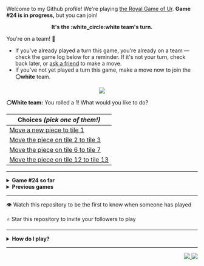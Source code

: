 Welcome to my Github profile!
We're playing
[the Royal Game of Ur](https://en.wikipedia.org/wiki/Royal_Game_of_Ur).
**Game #24 is in progress,** but you can join!

<p align="center">
  <b>It's the
  :white_circle:white
  team's turn.</b>
</p>

You're on a team! :wave:

* If you've already played a turn this game, you're already on a team
  &mdash; check the game log below for a reminder. If it's not your turn,
  check back later, or [ask a
  friend](https://twitter.com/share?text=I'm+playing+The+Royal+Game+of+Ur+on+a+GitHub+profile.+Take+your+turn+at+https://github.com/rossjrw/rossjrw+%23RoyalGameOfUr+%23github) to make a move.
* If you've not yet played a turn this game, make a move now to join the
  **:white_circle:white** team.

<p align="center"><img src="https://raw.githubusercontent.com/rossjrw/rossjrw/play/games/current/board.3691.svg"></p>

  **:white_circle:White team:**
  You rolled a 1!
What would you like to do?

| Choices *(pick one of them!)* |
| --- |
  | [    Move a new piece to tile 1](https://github.com/rossjrw/rossjrw/issues/new?title=ur-move-1%400-0&amp;body=Press+Submit%21+You+don%27t+need+to+edit+this+text+or+do+anything+else.%0D%0A%0D%0ABe+aware+that+your+move+can+take+a+minute+or+two+to+process.) |
  | [    Move the piece on tile 2 to tile 3](https://github.com/rossjrw/rossjrw/issues/new?title=ur-move-1%402-0&amp;body=Press+Submit%21+You+don%27t+need+to+edit+this+text+or+do+anything+else.%0D%0A%0D%0ABe+aware+that+your+move+can+take+a+minute+or+two+to+process.) |
  | [    Move the piece on tile 6 to tile 7](https://github.com/rossjrw/rossjrw/issues/new?title=ur-move-1%406-0&amp;body=Press+Submit%21+You+don%27t+need+to+edit+this+text+or+do+anything+else.%0D%0A%0D%0ABe+aware+that+your+move+can+take+a+minute+or+two+to+process.) |
  | [    Move the piece on tile 12 to tile 13](https://github.com/rossjrw/rossjrw/issues/new?title=ur-move-1%4012-0&amp;body=Press+Submit%21+You+don%27t+need+to+edit+this+text+or+do+anything+else.%0D%0A%0D%0ABe+aware+that+your+move+can+take+a+minute+or+two+to+process.) |

-----

<details>
<summary><b>Game #24 so far</b></summary>

## Who's on each team?

<table>
    <thead>
      <tr><th colspan=2>Players in this game</th></tr>
    </thead>
    <tbody>
      <tr>
        <td align="right"><b>Black team</b> :black_circle:</td>
        <td>:white_circle: <b> White team</b></td>
      </tr>
      <tr align="center">
        <td><b><a href="https://github.com/LucasFASouza">@LucasFASouza</a></b> (25)<br><b><a href="https://github.com/RichardBotic">@RichardBotic</a></b> (3)<br><b><a href="https://github.com/nxdun">@nxdun</a></b> (1)<br><b><a href="https://github.com/figuran04">@figuran04</a></b> (1)</td>
        <td><b><a href="https://github.com/Casper-Guo">@Casper-Guo</a></b> (14)<br><b><a href="https://github.com/MatissesProjects">@MatissesProjects</a></b> (13)<br><b><a href="https://github.com/huuquyet">@huuquyet</a></b> (4)</td>
      </tr>
    </tbody>
  </table>

## What's happened so far?

| Time | Turn | Event | Issue | Board |
| :---: | :---: | :--- | :---: | :---: |
  | 17th Oct 2024 20:52 | **0** | :white_circle: **[@Casper-Guo](https://github.com/Casper-Guo)** started a new game | [#3631](https://github.com/rossjrw/rossjrw/issues/3631) | [link](https://raw.githubusercontent.com/rossjrw/rossjrw/10679a0273203794f14eb1b34132392a3afa0e0c/games/current/board.3631.svg) |
  | 17th Oct 2024 20:52 | **1** | :white_circle: **[@Casper-Guo](https://github.com/Casper-Guo)** moved a white piece onto the board to position 1    | [#3632](https://github.com/rossjrw/rossjrw/issues/3632) | [link](https://raw.githubusercontent.com/rossjrw/rossjrw/3a024a35f00f85c7425032850fca620ff5e682f2/games/current/board.3632.svg) |
  | 18th Oct 2024 01:29 | **2** | :black_circle: **[@nxdun](https://github.com/nxdun)** moved a black piece onto the board to position 3    | [#3633](https://github.com/rossjrw/rossjrw/issues/3633) | [link](https://raw.githubusercontent.com/rossjrw/rossjrw/8c39e7d35df4b5a0a07e39512853b46b02e44507/games/current/board.3633.svg) |
  | 19th Oct 2024 03:13 | **3** | :white_circle: **[@MatissesProjects](https://github.com/MatissesProjects)** moved a white piece onto the board to position 2    | [#3634](https://github.com/rossjrw/rossjrw/issues/3634) | [link](https://raw.githubusercontent.com/rossjrw/rossjrw/b28e6c05eae5f57dc28d5202a0d9382ca292f6c6/games/current/board.3634.svg) |
  | 19th Oct 2024 16:19 | **4** | :black_circle: **[@RichardBotic](https://github.com/RichardBotic)** moved a black piece from position 3 to position 5    | [#3635](https://github.com/rossjrw/rossjrw/issues/3635) | [link](https://raw.githubusercontent.com/rossjrw/rossjrw/35375caa7ee1c65992a78b6a25da802d6a81b79f/games/current/board.3635.svg) |
  | 19th Oct 2024 22:55 | **5** | :white_circle: **[@MatissesProjects](https://github.com/MatissesProjects)** moved a white piece from position 2 to position 3    | [#3636](https://github.com/rossjrw/rossjrw/issues/3636) | [link](https://raw.githubusercontent.com/rossjrw/rossjrw/1fa2fc8c56eea86dfc1ce53b980d3f1ed31b321c/games/current/board.3636.svg) |
  | 20th Oct 2024 09:18 | **6** | :black_circle: **[@figuran04](https://github.com/figuran04)** moved a black piece from position 5 to position 8  — claimed a rosette :rosette:  | [#3637](https://github.com/rossjrw/rossjrw/issues/3637) | [link](https://raw.githubusercontent.com/rossjrw/rossjrw/7d5534285bdd4767d6ce61b95365343f1d3f6ec5/games/current/board.3637.svg) |
  | 20th Oct 2024 18:21 | **7** | :black_circle: **[@RichardBotic](https://github.com/RichardBotic)** moved a black piece onto the board to position 4  — claimed a rosette :rosette:  | [#3638](https://github.com/rossjrw/rossjrw/issues/3638) | [link](https://raw.githubusercontent.com/rossjrw/rossjrw/c1c06c4b042eec8d0b9290e10629be925b003411/games/current/board.3638.svg) |
  | 20th Oct 2024 18:22 | **8** | :black_circle: **[@RichardBotic](https://github.com/RichardBotic)** moved a black piece from position 8 to position 11    | [#3639](https://github.com/rossjrw/rossjrw/issues/3639) | [link](https://raw.githubusercontent.com/rossjrw/rossjrw/1cff2009e9be3c6df2135d5aaf46ee2f78f5b3a0/games/current/board.3639.svg) |
  | 21st Oct 2024 13:13 | **9** | :white_circle: **[@Casper-Guo](https://github.com/Casper-Guo)** moved a white piece from position 1 to position 4  — claimed a rosette :rosette:  | [#3640](https://github.com/rossjrw/rossjrw/issues/3640) | [link](https://raw.githubusercontent.com/rossjrw/rossjrw/613e9f1725134149aff02ad09c4d53d4021bb3eb/games/current/board.3640.svg) |
  | 21st Oct 2024 16:46 | **10** | :white_circle: **[@MatissesProjects](https://github.com/MatissesProjects)** moved a white piece onto the board to position 1    | [#3641](https://github.com/rossjrw/rossjrw/issues/3641) | [link](https://raw.githubusercontent.com/rossjrw/rossjrw/79c7fce3e6a1e67f6a8a2f3ea5ef0a3ad56060bd/games/current/board.3641.svg) |
  | 21st Oct 2024 17:34 | **11** | :black_circle: **[@LucasFASouza](https://github.com/LucasFASouza)** moved a black piece from position 11 to position 14  — claimed a rosette :rosette:  | [#3642](https://github.com/rossjrw/rossjrw/issues/3642) | [link](https://raw.githubusercontent.com/rossjrw/rossjrw/b8ecce1b1f2a97dffe612f26728e1772ecb3b428/games/current/board.3642.svg) |
  | 21st Oct 2024 17:36 | **12** | :black_circle: **[@LucasFASouza](https://github.com/LucasFASouza)** moved a black piece onto the board to position 3    | [#3643](https://github.com/rossjrw/rossjrw/issues/3643) | [link](https://raw.githubusercontent.com/rossjrw/rossjrw/014424bf1468a249154c600464920c31e8b179c3/games/current/board.3643.svg) |
  | 23rd Oct 2024 16:52 | **13** | :white_circle: **[@huuquyet](https://github.com/huuquyet)** moved a white piece onto the board to position 2    | [#3644](https://github.com/rossjrw/rossjrw/issues/3644) | [link](https://raw.githubusercontent.com/rossjrw/rossjrw/dbbd2349c42183fae7781414f5b3df13a2ae2f27/games/current/board.3644.svg) |
  | 23rd Oct 2024 16:53 | **14** | :black_circle: **[@LucasFASouza](https://github.com/LucasFASouza)** ascended a black piece from position 14 :rocket:    | [#3645](https://github.com/rossjrw/rossjrw/issues/3645) | [link](https://raw.githubusercontent.com/rossjrw/rossjrw/6f131d60bf941a7f5527451b763ee4670bd0e5b2/games/current/board.3645.svg) |
  | 23rd Oct 2024 16:55 | **15** | :white_circle: **[@huuquyet](https://github.com/huuquyet)** moved a white piece from position 4 to position 8  — claimed a rosette :rosette:  | [#3646](https://github.com/rossjrw/rossjrw/issues/3646) | [link](https://raw.githubusercontent.com/rossjrw/rossjrw/44e152060c2214c62062a3c2a954427a8e82ec6a/games/current/board.3646.svg) |
  | 23rd Oct 2024 16:58 | **16** | :white_circle: **[@huuquyet](https://github.com/huuquyet)** moved a white piece from position 1 to position 4  — claimed a rosette :rosette:  | [#3647](https://github.com/rossjrw/rossjrw/issues/3647) | [link](https://raw.githubusercontent.com/rossjrw/rossjrw/9f64ca9f7b2677377cf8d68dc1b3b2d2262413f4/games/current/board.3647.svg) |
  | 23rd Oct 2024 16:58 | **17** | :white_circle: **[@huuquyet](https://github.com/huuquyet)** moved a white piece from position 8 to position 11    | [#3648](https://github.com/rossjrw/rossjrw/issues/3648) | [link](https://raw.githubusercontent.com/rossjrw/rossjrw/cd70a07084d4b1abed6264f093554d48b0aa6301/games/current/board.3648.svg) |
  | 23rd Oct 2024 17:06 | **18** | :black_circle: **[@LucasFASouza](https://github.com/LucasFASouza)** moved a black piece from position 4 to position 7    | [#3649](https://github.com/rossjrw/rossjrw/issues/3649) | [link](https://raw.githubusercontent.com/rossjrw/rossjrw/d0444775f681f10ac5b11c4e0a547db9d4f9e0b6/games/current/board.3649.svg) |
  | 24th Oct 2024 01:29 | **19** | :white_circle: **[@MatissesProjects](https://github.com/MatissesProjects)** moved a white piece from position 11 to position 13    | [#3650](https://github.com/rossjrw/rossjrw/issues/3650) | [link](https://raw.githubusercontent.com/rossjrw/rossjrw/c70667ea6bab056c565e323127a0810b1db13f7c/games/current/board.3650.svg) |
  | 24th Oct 2024 12:29 | **20** | :black_circle: **[@LucasFASouza](https://github.com/LucasFASouza)** moved a black piece from position 7 to position 9    | [#3651](https://github.com/rossjrw/rossjrw/issues/3651) | [link](https://raw.githubusercontent.com/rossjrw/rossjrw/acd4af16d515206ddd78f0ab8f65f8d440fb4fd7/games/current/board.3651.svg) |
  | 26th Oct 2024 17:27 | **21** | :white_circle: **[@MatissesProjects](https://github.com/MatissesProjects)** moved a white piece from position 13 to position 14  — claimed a rosette :rosette:  | [#3652](https://github.com/rossjrw/rossjrw/issues/3652) | [link](https://raw.githubusercontent.com/rossjrw/rossjrw/4fa2a47333781dff975df86aa58e4e6914b0169f/games/current/board.3652.svg) |
  | 26th Oct 2024 17:28 | **22** | :white_circle: **[@MatissesProjects](https://github.com/MatissesProjects)** moved a white piece from position 4 to position 7    | [#3653](https://github.com/rossjrw/rossjrw/issues/3653) | [link](https://raw.githubusercontent.com/rossjrw/rossjrw/c793c4fbcc09340610837b85e3eb112475396f49/games/current/board.3653.svg) |
  | 26th Oct 2024 21:17 | **23** | :black_circle: **[@LucasFASouza](https://github.com/LucasFASouza)** moved a black piece from position 9 to position 12    | [#3654](https://github.com/rossjrw/rossjrw/issues/3654) | [link](https://raw.githubusercontent.com/rossjrw/rossjrw/f63d726cf4dc0d910a59a25a12b9267883976678/games/current/board.3654.svg) |
  | 27th Oct 2024 23:56 | **24** | :white_circle: **[@MatissesProjects](https://github.com/MatissesProjects)** moved a white piece from position 7 to position 10    | [#3655](https://github.com/rossjrw/rossjrw/issues/3655) | [link](https://raw.githubusercontent.com/rossjrw/rossjrw/f2f5e3c70602778ecd010460f6a11a8c0d5b544c/games/current/board.3655.svg) |
  | 28th Oct 2024 12:22 | **25** | :black_circle: **[@LucasFASouza](https://github.com/LucasFASouza)** moved a black piece from position 12 to position 14  — claimed a rosette :rosette:  | [#3656](https://github.com/rossjrw/rossjrw/issues/3656) | [link](https://raw.githubusercontent.com/rossjrw/rossjrw/185532704da551019592644c7fd10b9a9f85a02f/games/current/board.3656.svg) |
  | 28th Oct 2024 12:22 | **26** | :black_circle: **[@LucasFASouza](https://github.com/LucasFASouza)** moved a black piece onto the board to position 2    | [#3657](https://github.com/rossjrw/rossjrw/issues/3657) |  |
  | 30th Oct 2024 00:35 | **27** | :white_circle: **[@MatissesProjects](https://github.com/MatissesProjects)** moved a white piece from position 3 to position 4  — claimed a rosette :rosette:  | [#3658](https://github.com/rossjrw/rossjrw/issues/3658) | [link](https://raw.githubusercontent.com/rossjrw/rossjrw/a90ddce9fd897283682d9f9f95e6017275a66fff/games/current/board.3658.svg) |
  | 30th Oct 2024 00:35 | **28** | :white_circle:  The white team rolled a 0 and their turn was automatically passed | [#3658](https://github.com/rossjrw/rossjrw/issues/3658) | [link](https://raw.githubusercontent.com/rossjrw/rossjrw/ff7163b0bd7823fb88d398cb6a33268df38a9101/games/current/board.3658.svg) |
  | 30th Oct 2024 01:04 | **29** | :black_circle: **[@LucasFASouza](https://github.com/LucasFASouza)** moved a black piece from position 2 to position 4  — claimed a rosette :rosette:  | [#3659](https://github.com/rossjrw/rossjrw/issues/3659) | [link](https://raw.githubusercontent.com/rossjrw/rossjrw/f8d92f74271fc262591faf6156745588e81dad03/games/current/board.3659.svg) |
  | 30th Oct 2024 01:04 | **30** | :black_circle: **[@LucasFASouza](https://github.com/LucasFASouza)** moved a black piece from position 3 to position 5    | [#3660](https://github.com/rossjrw/rossjrw/issues/3660) | [link](https://raw.githubusercontent.com/rossjrw/rossjrw/9262e505ffa167846975dcbabe1fdbb618378c1b/games/current/board.3660.svg) |
  | 30th Oct 2024 01:59 | **31** | :white_circle: **[@Casper-Guo](https://github.com/Casper-Guo)** moved a white piece from position 10 to position 12    | [#3661](https://github.com/rossjrw/rossjrw/issues/3661) | [link](https://raw.githubusercontent.com/rossjrw/rossjrw/826243ed8f0ff16dd54f6daacd932683f0ef881c/games/current/board.3661.svg) |
  | 30th Oct 2024 10:34 | **32** | :black_circle: **[@LucasFASouza](https://github.com/LucasFASouza)** moved a black piece from position 5 to position 8  — claimed a rosette :rosette:  | [#3662](https://github.com/rossjrw/rossjrw/issues/3662) | [link](https://raw.githubusercontent.com/rossjrw/rossjrw/f2daa6a66cc759b8509c1023a9883b1b8e4468c5/games/current/board.3662.svg) |
  | 30th Oct 2024 10:35 | **33** | :black_circle: **[@LucasFASouza](https://github.com/LucasFASouza)** moved a black piece from position 8 to position 10    | [#3663](https://github.com/rossjrw/rossjrw/issues/3663) | [link](https://raw.githubusercontent.com/rossjrw/rossjrw/dc931e9265aa4df72c3a1d35cf5b19b127e69532/games/current/board.3663.svg) |
  | 31st Oct 2024 16:18 | **34** | :white_circle: **[@Casper-Guo](https://github.com/Casper-Guo)** moved a white piece from position 4 to position 6    | [#3664](https://github.com/rossjrw/rossjrw/issues/3664) | [link](https://raw.githubusercontent.com/rossjrw/rossjrw/49265632eb7108e2d721bbdc99937f502383f218/games/current/board.3664.svg) |
  | 31st Oct 2024 16:23 | **35** | :black_circle: **[@LucasFASouza](https://github.com/LucasFASouza)** moved a black piece from position 10 to position 12 — captured a white piece :crossed_swords:   | [#3665](https://github.com/rossjrw/rossjrw/issues/3665) | [link](https://raw.githubusercontent.com/rossjrw/rossjrw/c22d9b1d39cc64170ab8744397964f8becf8550a/games/current/board.3665.svg) |
  | 31st Oct 2024 16:35 | **36** | :white_circle: **[@Casper-Guo](https://github.com/Casper-Guo)** moved a white piece from position 6 to position 8  — claimed a rosette :rosette:  | [#3666](https://github.com/rossjrw/rossjrw/issues/3666) | [link](https://raw.githubusercontent.com/rossjrw/rossjrw/441cb6b10461f09483beef45e6124c65071fdb02/games/current/board.3666.svg) |
  | 31st Oct 2024 16:35 | **37** | :white_circle: **[@Casper-Guo](https://github.com/Casper-Guo)** moved a white piece from position 2 to position 4  — claimed a rosette :rosette:  | [#3667](https://github.com/rossjrw/rossjrw/issues/3667) | [link](https://raw.githubusercontent.com/rossjrw/rossjrw/e9dad3cf7a6c744228072520761cf202af9fc505/games/current/board.3667.svg) |
  | 31st Oct 2024 16:36 | **38** | :white_circle: **[@Casper-Guo](https://github.com/Casper-Guo)** moved a white piece onto the board to position 2    | [#3668](https://github.com/rossjrw/rossjrw/issues/3668) | [link](https://raw.githubusercontent.com/rossjrw/rossjrw/f319c7bd48f0a6f5a9dff2f4c959bab9fb0a95d4/games/current/board.3668.svg) |
  | 31st Oct 2024 17:20 | **39** | :black_circle: **[@LucasFASouza](https://github.com/LucasFASouza)** moved a black piece from position 4 to position 6    | [#3669](https://github.com/rossjrw/rossjrw/issues/3669) | [link](https://raw.githubusercontent.com/rossjrw/rossjrw/4477d0e66c9bd8fbd80f7c6ae2f77002b31fc70a/games/current/board.3669.svg) |
  | 1st Nov 2024 16:23 | **40** | :white_circle: **[@MatissesProjects](https://github.com/MatissesProjects)** moved a white piece from position 8 to position 11    | [#3670](https://github.com/rossjrw/rossjrw/issues/3670) | [link](https://raw.githubusercontent.com/rossjrw/rossjrw/1df4781d32f6c5cf68f49f774b94ff0a4477681a/games/current/board.3670.svg) |
  | 1st Nov 2024 16:28 | **41** | :black_circle: **[@LucasFASouza](https://github.com/LucasFASouza)** moved a black piece from position 6 to position 8  — claimed a rosette :rosette:  | [#3671](https://github.com/rossjrw/rossjrw/issues/3671) | [link](https://raw.githubusercontent.com/rossjrw/rossjrw/fde7e2c1d8224e70f4a414537c2918c2d123061f/games/current/board.3671.svg) |
  | 1st Nov 2024 16:28 | **42** | :black_circle: **[@LucasFASouza](https://github.com/LucasFASouza)** moved a black piece from position 8 to position 10    | [#3672](https://github.com/rossjrw/rossjrw/issues/3672) | [link](https://raw.githubusercontent.com/rossjrw/rossjrw/a8ae2c8d1796f8408c85163e6ca1497aed77cb71/games/current/board.3672.svg) |
  | 2nd Nov 2024 15:00 | **43** | :white_circle: **[@MatissesProjects](https://github.com/MatissesProjects)** moved a white piece from position 4 to position 8  — claimed a rosette :rosette:  | [#3673](https://github.com/rossjrw/rossjrw/issues/3673) | [link](https://raw.githubusercontent.com/rossjrw/rossjrw/78e7baed257911b23e511496ca51253ab1c6d927/games/current/board.3673.svg) |
  | 2nd Nov 2024 15:01 | **44** | :white_circle: **[@MatissesProjects](https://github.com/MatissesProjects)** moved a white piece onto the board to position 3    | [#3674](https://github.com/rossjrw/rossjrw/issues/3674) | [link](https://raw.githubusercontent.com/rossjrw/rossjrw/fdede37b472b4da8afe7689f66d41659eff0a468/games/current/board.3674.svg) |
  | 2nd Nov 2024 15:03 | **45** | :black_circle: **[@LucasFASouza](https://github.com/LucasFASouza)** moved a black piece from position 10 to position 11 — captured a white piece :crossed_swords:   | [#3675](https://github.com/rossjrw/rossjrw/issues/3675) | [link](https://raw.githubusercontent.com/rossjrw/rossjrw/94576e980b26be87a9905e0f072aad9bcbf81dd2/games/current/board.3675.svg) |
  | 2nd Nov 2024 15:03 | **46** | :white_circle: **[@Casper-Guo](https://github.com/Casper-Guo)** moved a white piece from position 3 to position 4  — claimed a rosette :rosette:  | [#3676](https://github.com/rossjrw/rossjrw/issues/3676) | [link](https://raw.githubusercontent.com/rossjrw/rossjrw/e53f512d3a0759593306547f08aa2ddb2d7dc7d5/games/current/board.3676.svg) |
  | 2nd Nov 2024 15:04 | **47** | :white_circle: **[@Casper-Guo](https://github.com/Casper-Guo)** moved a white piece from position 8 to position 11 — captured a black piece :crossed_swords:   | [#3677](https://github.com/rossjrw/rossjrw/issues/3677) | [link](https://raw.githubusercontent.com/rossjrw/rossjrw/c6a6cdf8b1ef6a93ee7cf631fedefe52b6dd7f42/games/current/board.3677.svg) |
  | 2nd Nov 2024 15:12 | **48** | :black_circle: **[@LucasFASouza](https://github.com/LucasFASouza)** moved a black piece from position 12 to position 13    | [#3678](https://github.com/rossjrw/rossjrw/issues/3678) | [link](https://raw.githubusercontent.com/rossjrw/rossjrw/629b9a011d9c0cc56ad5cf0225288299fc22f9ae/games/current/board.3678.svg) |
  | 2nd Nov 2024 15:22 | **49** | :white_circle: **[@Casper-Guo](https://github.com/Casper-Guo)** ascended a white piece from position 14 :rocket:    | [#3679](https://github.com/rossjrw/rossjrw/issues/3679) | [link](https://raw.githubusercontent.com/rossjrw/rossjrw/91b0d8949e8640804b79b907948a008e9a4906a4/games/current/board.3679.svg) |
  | 2nd Nov 2024 15:27 | **50** | :black_circle: **[@LucasFASouza](https://github.com/LucasFASouza)** ascended a black piece from position 14 :rocket:    | [#3680](https://github.com/rossjrw/rossjrw/issues/3680) | [link](https://raw.githubusercontent.com/rossjrw/rossjrw/90a165f18dc92e682497d3aebe35ffad62417432/games/current/board.3680.svg) |
  | 2nd Nov 2024 15:33 | **51** | :white_circle: **[@Casper-Guo](https://github.com/Casper-Guo)** moved a white piece from position 4 to position 5    | [#3681](https://github.com/rossjrw/rossjrw/issues/3681) | [link](https://raw.githubusercontent.com/rossjrw/rossjrw/206419ac66b396fd1fda1a8850920d6014bb6d55/games/current/board.3681.svg) |
  | 2nd Nov 2024 15:45 | **52** | :black_circle: **[@LucasFASouza](https://github.com/LucasFASouza)** moved a black piece from position 13 to position 14  — claimed a rosette :rosette:  | [#3682](https://github.com/rossjrw/rossjrw/issues/3682) | [link](https://raw.githubusercontent.com/rossjrw/rossjrw/d1bdf6714f830a3c9f19875637de061d0e10c00d/games/current/board.3682.svg) |
  | 2nd Nov 2024 15:47 | **53** | :black_circle: **[@LucasFASouza](https://github.com/LucasFASouza)** moved a black piece onto the board to position 2    | [#3683](https://github.com/rossjrw/rossjrw/issues/3683) | [link](https://raw.githubusercontent.com/rossjrw/rossjrw/937156296a5cbd9a88f7c282d9419275c01a8889/games/current/board.3683.svg) |
  | 2nd Nov 2024 16:54 | **54** | :white_circle: **[@MatissesProjects](https://github.com/MatissesProjects)** moved a white piece from position 2 to position 4  — claimed a rosette :rosette:  | [#3684](https://github.com/rossjrw/rossjrw/issues/3684) | [link](https://raw.githubusercontent.com/rossjrw/rossjrw/0473a0a9acc4af8ea7cbaffee1086e4884532fef/games/current/board.3684.svg) |
  | 2nd Nov 2024 16:54 | **55** | :white_circle: **[@MatissesProjects](https://github.com/MatissesProjects)** moved a white piece onto the board to position 2    | [#3685](https://github.com/rossjrw/rossjrw/issues/3685) | [link](https://raw.githubusercontent.com/rossjrw/rossjrw/c219f9e2d0ff17c3faa3d3259d4110585d1e708e/games/current/board.3685.svg) |
  | 2nd Nov 2024 17:03 | **56** | :black_circle: **[@LucasFASouza](https://github.com/LucasFASouza)** moved a black piece from position 2 to position 5 — captured a white piece :crossed_swords:   | [#3686](https://github.com/rossjrw/rossjrw/issues/3686) | [link](https://raw.githubusercontent.com/rossjrw/rossjrw/03ea4fcd4b8912693bc35991bbadd1ba140543b8/games/current/board.3686.svg) |
  | 2nd Nov 2024 17:06 | **57** | :white_circle: **[@Casper-Guo](https://github.com/Casper-Guo)** moved a white piece from position 4 to position 6    | [#3687](https://github.com/rossjrw/rossjrw/issues/3687) | [link](https://raw.githubusercontent.com/rossjrw/rossjrw/4126f4f78c83d11fa54a3f2e88e37f074958d0ff/games/current/board.3687.svg) |
  | 2nd Nov 2024 17:11 | **58** | :black_circle: **[@LucasFASouza](https://github.com/LucasFASouza)** moved a black piece from position 5 to position 8  — claimed a rosette :rosette:  | [#3688](https://github.com/rossjrw/rossjrw/issues/3688) | [link](https://raw.githubusercontent.com/rossjrw/rossjrw/ff555825288d405e073efa98267b8c5d7deedaf2/games/current/board.3688.svg) |
  | 2nd Nov 2024 17:12 | **59** | :black_circle: **[@LucasFASouza](https://github.com/LucasFASouza)** moved a black piece onto the board to position 2    | [#3689](https://github.com/rossjrw/rossjrw/issues/3689) | [link](https://raw.githubusercontent.com/rossjrw/rossjrw/8803eb606910d522672198f8494103be251b5f7e/games/current/board.3689.svg) |
  | 2nd Nov 2024 17:13 | **60** | :white_circle: **[@Casper-Guo](https://github.com/Casper-Guo)** moved a white piece from position 11 to position 12    | [#3690](https://github.com/rossjrw/rossjrw/issues/3690) | [link](https://raw.githubusercontent.com/rossjrw/rossjrw/2a7871cbff84c36ca20803ed241c0f0a2c504f2c/games/current/board.3690.svg) |
  | 2nd Nov 2024 17:15 | **61** | :black_circle: **[@LucasFASouza](https://github.com/LucasFASouza)** moved a black piece onto the board to position 3    | [#3691](https://github.com/rossjrw/rossjrw/issues/3691) |  |

</details>

<details>
<summary><b>Previous games</b></summary>

## Previous games

1. A game was started on 30th Jul 2020 by **[@rossjrw](https://github.com/rossjrw)** and ended on 4th Dec 2020. 
   * The :white_circle:white team won. 
   * 64 players played 166 moves across 4 months and 5 days. 
   * The :black_circle:black team captured 9 white pieces and claimed 12 rosettes. 
   * The :white_circle:white team captured 10 black pieces and claimed 18 rosettes. 
   * The MVP of the winning team was **[@1ethanhansen](https://github.com/1ethanhansen)**, who played 48 moves. 
   * The winning move was made by **[@qbtl](https://github.com/qbtl)** ([#269](https://github.com/rossjrw/rossjrw/issues/269)).
1. A game was started on 4th Dec 2020 by **[@1ethanhansen](https://github.com/1ethanhansen)** and ended on 11th Jan 2021. 
   * The :black_circle:black team won. 
   * 27 players played 145 moves across 1 month and 1 week. 
   * The :black_circle:black team captured 7 white pieces and claimed 16 rosettes. 
   * The :white_circle:white team captured 6 black pieces and claimed 14 rosettes. 
   * The MVP of the winning team was **[@shpatrickguo](https://github.com/shpatrickguo)**, who played 26 moves. 
   * The winning move was made by **[@shpatrickguo](https://github.com/shpatrickguo)** ([#424](https://github.com/rossjrw/rossjrw/issues/424)).
1. A game was started on 11th Jan 2021 by **[@BaptisteMartinet](https://github.com/BaptisteMartinet)** and ended on 11th Feb 2021. 
   * The :white_circle:white team won. 
   * 17 players played 118 moves across 1 month and 12 hours. 
   * The :black_circle:black team captured 2 white pieces and claimed 11 rosettes. 
   * The :white_circle:white team captured 8 black pieces and claimed 14 rosettes. 
   * The MVP of the winning team was **[@1ethanhansen](https://github.com/1ethanhansen)**, who played 45 moves. 
   * The winning move was made by **[@1ethanhansen](https://github.com/1ethanhansen)** ([#535](https://github.com/rossjrw/rossjrw/issues/535)).
1. A game was started on 11th Feb 2021 by **[@1ethanhansen](https://github.com/1ethanhansen)** and ended on 5th Mar 2021. 
   * The :white_circle:white team won. 
   * 17 players played 175 moves across 3 weeks and 22 hours. 
   * The :black_circle:black team captured 12 white pieces and claimed 17 rosettes. 
   * The :white_circle:white team captured 13 black pieces and claimed 18 rosettes. 
   * The MVP of the winning team was **[@1ethanhansen](https://github.com/1ethanhansen)**, who played 48 moves. 
   * The winning move was made by **[@1ethanhansen](https://github.com/1ethanhansen)** ([#702](https://github.com/rossjrw/rossjrw/issues/702)).
1. A game was started on 6th Mar 2021 by **[@shpatrickguo](https://github.com/shpatrickguo)** and ended on 10th May 2021. 
   * The :black_circle:black team won. 
   * 42 players played 162 moves across 2 months and 4 days. 
   * The :black_circle:black team captured 12 white pieces and claimed 17 rosettes. 
   * The :white_circle:white team captured 9 black pieces and claimed 19 rosettes. 
   * The MVP of the winning team was **[@shpatrickguo](https://github.com/shpatrickguo)**, who played 22 moves. 
   * The winning move was made by **[@crxssed7](https://github.com/crxssed7)** ([#864](https://github.com/rossjrw/rossjrw/issues/864)).
1. A game was started on 10th May 2021 by **[@HAUDRAUFHAUN](https://github.com/HAUDRAUFHAUN)** and ended on 17th Jul 2021. 
   * The :white_circle:white team won. 
   * 34 players played 167 moves across 2 months and 6 days. 
   * The :black_circle:black team captured 7 white pieces and claimed 14 rosettes. 
   * The :white_circle:white team captured 10 black pieces and claimed 18 rosettes. 
   * The MVP of the winning team was **[@1ethanhansen](https://github.com/1ethanhansen)**, who played 31 moves. 
   * The winning move was made by **[@1ethanhansen](https://github.com/1ethanhansen)** ([#1024](https://github.com/rossjrw/rossjrw/issues/1024)).
1. A game was started on 17th Jul 2021 by **[@1ethanhansen](https://github.com/1ethanhansen)** and ended on 19th Oct 2021. 
   * The :black_circle:black team won. 
   * 48 players played 153 moves across 3 months and 3 days. 
   * The :black_circle:black team captured 6 white pieces and claimed 17 rosettes. 
   * The :white_circle:white team captured 6 black pieces and claimed 15 rosettes. 
   * The MVP of the winning team was **[@PkmnQ](https://github.com/PkmnQ)**, who played 13 moves. 
   * The winning move was made by **[@OmKakatkar](https://github.com/OmKakatkar)** ([#1175](https://github.com/rossjrw/rossjrw/issues/1175)).
1. A game was started on 19th Oct 2021 by **[@OmKakatkar](https://github.com/OmKakatkar)** and ended on 29th Oct 2021. 
   * The :white_circle:white team won. 
   * 13 players played 135 moves across 1 week and 3 days. 
   * The :black_circle:black team captured 5 white pieces and claimed 13 rosettes. 
   * The :white_circle:white team captured 6 black pieces and claimed 15 rosettes. 
   * The MVP of the winning team was **[@Timemaster111](https://github.com/Timemaster111)**, who played 46 moves. 
   * The winning move was made by **[@Timemaster111](https://github.com/Timemaster111)** ([#1342](https://github.com/rossjrw/rossjrw/issues/1342)).
1. A game was started on 29th Oct 2021 by **[@jbmagination](https://github.com/jbmagination)** and ended on 15th May 2022. 
   * The :white_circle:white team won. 
   * 80 players played 187 moves across 6 months and 2 weeks. 
   * The :black_circle:black team captured 11 white pieces and claimed 17 rosettes. 
   * The :white_circle:white team captured 13 black pieces and claimed 19 rosettes. 
   * The MVP of the winning team was **[@nirakon](https://github.com/nirakon)**, who played 18 moves. 
   * The winning move was made by **[@Madflows](https://github.com/Madflows)** ([#1534](https://github.com/rossjrw/rossjrw/issues/1534)).
1. A game was started on 15th May 2022 by **[@VikashPR](https://github.com/VikashPR)** and ended on 29th Dec 2022. 
   * The :white_circle:white team won. 
   * 109 players played 177 moves across 7 months and 2 weeks. 
   * The :black_circle:black team captured 9 white pieces and claimed 23 rosettes. 
   * The :white_circle:white team captured 11 black pieces and claimed 19 rosettes. 
   * The MVP of the winning team was **[@LAPCoder](https://github.com/LAPCoder)**, who played 11 moves. 
   * The winning move was made by **[@LAPCoder](https://github.com/LAPCoder)** ([#1726](https://github.com/rossjrw/rossjrw/issues/1726)).
1. A game was started on 29th Dec 2022 by **[@CostasAK](https://github.com/CostasAK)** and ended on 30th Dec 2022. 
   * The :black_circle:black team won. 
   * 4 players played 121 moves across 19 hours and 41 minutes. 
   * The :black_circle:black team captured 6 white pieces and claimed 14 rosettes. 
   * The :white_circle:white team captured 4 black pieces and claimed 15 rosettes. 
   * The MVP of the winning team was **[@CostasAK](https://github.com/CostasAK)**, who played 59 moves. 
   * The winning move was made by **[@CostasAK](https://github.com/CostasAK)** ([#1844](https://github.com/rossjrw/rossjrw/issues/1844)).
1. A game was started on 30th Dec 2022 by **[@TejaTadepalli](https://github.com/TejaTadepalli)** and ended on 27th Jan 2023. 
   * The :white_circle:white team won. 
   * 17 players played 158 moves across 4 weeks and 1 hour. 
   * The :black_circle:black team captured 9 white pieces and claimed 18 rosettes. 
   * The :white_circle:white team captured 12 black pieces and claimed 18 rosettes. 
   * The MVP of the winning team was **[@TejaTadepalli](https://github.com/TejaTadepalli)**, who played 59 moves. 
   * The winning move was made by **[@TejaTadepalli](https://github.com/TejaTadepalli)** ([#1994](https://github.com/rossjrw/rossjrw/issues/1994)).
1. A game was started on 27th Jan 2023 by **[@TejaTadepalli](https://github.com/TejaTadepalli)** and ended on 14th Mar 2023. 
   * The :white_circle:white team won. 
   * 20 players played 153 moves across 1 month and 2 weeks. 
   * The :black_circle:black team captured 6 white pieces and claimed 17 rosettes. 
   * The :white_circle:white team captured 6 black pieces and claimed 16 rosettes. 
   * The MVP of the winning team was **[@TejaTadepalli](https://github.com/TejaTadepalli)**, who played 65 moves. 
   * The winning move was made by **[@TejaTadepalli](https://github.com/TejaTadepalli)** ([#2145](https://github.com/rossjrw/rossjrw/issues/2145)).
1. A game was started on 14th Mar 2023 by **[@Murdeala](https://github.com/Murdeala)** and ended on 13th Apr 2023. 
   * The :white_circle:white team won. 
   * 19 players played 141 moves across 4 weeks and 1 day. 
   * The :black_circle:black team captured 4 white pieces and claimed 18 rosettes. 
   * The :white_circle:white team captured 12 black pieces and claimed 16 rosettes. 
   * The MVP of the winning team was **[@CostasAK](https://github.com/CostasAK)**, who played 71 moves. 
   * The winning move was made by **[@CostasAK](https://github.com/CostasAK)** ([#2275](https://github.com/rossjrw/rossjrw/issues/2275)).
1. A game was started on 13th Apr 2023 by **[@thisiscoding1234](https://github.com/thisiscoding1234)** and ended on 7th Jul 2023. 
   * The :black_circle:black team won. 
   * 48 players played 122 moves across 2 months and 3 weeks. 
   * The :black_circle:black team captured 11 white pieces and claimed 15 rosettes. 
   * The :white_circle:white team captured 4 black pieces and claimed 9 rosettes. 
   * The MVP of the winning team was **[@Murdeala](https://github.com/Murdeala)**, who played 37 moves. 
   * The winning move was made by **[@WKL10086](https://github.com/WKL10086)** ([#2460](https://github.com/rossjrw/rossjrw/issues/2460)).
1. A game was started on 7th Jul 2023 by **[@kztera](https://github.com/kztera)** and ended on 26th Oct 2023. 
   * The :white_circle:white team won. 
   * 38 players played 142 moves across 3 months and 2 weeks. 
   * The :black_circle:black team captured 5 white pieces and claimed 14 rosettes. 
   * The :white_circle:white team captured 12 black pieces and claimed 14 rosettes. 
   * The MVP of the winning team was **[@CostasAK](https://github.com/CostasAK)**, who played 53 moves. 
   * The winning move was made by **[@CostasAK](https://github.com/CostasAK)** ([#2612](https://github.com/rossjrw/rossjrw/issues/2612)).
1. A game was started on 27th Oct 2023 by **[@blacksmithop](https://github.com/blacksmithop)** and ended on 3rd Dec 2023. 
   * The :black_circle:black team won. 
   * 22 players played 55 moves across 1 month and 6 days. 
   * The :black_circle:black team captured 5 white pieces and claimed 11 rosettes. 
   * The :white_circle:white team captured 0 black pieces and claimed 3 rosettes. 
   * The MVP of the winning team was **[@CostasAK](https://github.com/CostasAK)**, who played 26 moves. 
   * The winning move was made by **[@CostasAK](https://github.com/CostasAK)** ([#2664](https://github.com/rossjrw/rossjrw/issues/2664)).
1. A game was started on 4th Dec 2023 by **[@joshuajohncohen](https://github.com/joshuajohncohen)** and ended on 11th Apr 2024. 
   * The :black_circle:black team won. 
   * 44 players played 133 moves across 4 months and 6 days. 
   * The :black_circle:black team captured 11 white pieces and claimed 16 rosettes. 
   * The :white_circle:white team captured 5 black pieces and claimed 12 rosettes. 
   * The MVP of the winning team was **[@CostasAK](https://github.com/CostasAK)**, who played 49 moves. 
   * The winning move was made by **[@tassiaaccioly](https://github.com/tassiaaccioly)** ([#2796](https://github.com/rossjrw/rossjrw/issues/2796)).
1. A game was started on 11th Apr 2024 by **[@tassiaaccioly](https://github.com/tassiaaccioly)** and ended on 12th May 2024. 
   * The :white_circle:white team won. 
   * 16 players played 206 moves across 1 month and 22 hours. 
   * The :black_circle:black team captured 13 white pieces and claimed 22 rosettes. 
   * The :white_circle:white team captured 16 black pieces and claimed 25 rosettes. 
   * The MVP of the winning team was **[@Casper-Guo](https://github.com/Casper-Guo)**, who played 75 moves. 
   * The winning move was made by **[@Casper-Guo](https://github.com/Casper-Guo)** ([#2985](https://github.com/rossjrw/rossjrw/issues/2985)).
1. A game was started on 12th May 2024 by **[@Casper-Guo](https://github.com/Casper-Guo)** and ended on 10th Jun 2024. 
   * The :white_circle:white team won. 
   * 14 players played 157 moves across 4 weeks and 1 day. 
   * The :black_circle:black team captured 9 white pieces and claimed 15 rosettes. 
   * The :white_circle:white team captured 9 black pieces and claimed 16 rosettes. 
   * The MVP of the winning team was **[@Casper-Guo](https://github.com/Casper-Guo)**, who played 51 moves. 
   * The winning move was made by **[@Casper-Guo](https://github.com/Casper-Guo)** ([#3139](https://github.com/rossjrw/rossjrw/issues/3139)).
1. A game was started on 10th Jun 2024 by **[@Casper-Guo](https://github.com/Casper-Guo)** and ended on 16th Jul 2024. 
   * The :black_circle:black team won. 
   * 16 players played 171 moves across 1 month and 5 days. 
   * The :black_circle:black team captured 15 white pieces and claimed 18 rosettes. 
   * The :white_circle:white team captured 12 black pieces and claimed 20 rosettes. 
   * The MVP of the winning team was **[@tassiaaccioly](https://github.com/tassiaaccioly)**, who played 75 moves. 
   * The winning move was made by **[@tassiaaccioly](https://github.com/tassiaaccioly)** ([#3309](https://github.com/rossjrw/rossjrw/issues/3309)).
1. A game was started on 16th Jul 2024 by **[@tassiaaccioly](https://github.com/tassiaaccioly)** and ended on 30th Sep 2024. 
   * The :white_circle:white team won. 
   * 27 players played 192 moves across 2 months and 2 weeks. 
   * The :black_circle:black team captured 10 white pieces and claimed 20 rosettes. 
   * The :white_circle:white team captured 13 black pieces and claimed 23 rosettes. 
   * The MVP of the winning team was **[@huuquyet](https://github.com/huuquyet)**, who played 36 moves. 
   * The winning move was made by **[@AdityaSreevatsaK](https://github.com/AdityaSreevatsaK)** ([#3494](https://github.com/rossjrw/rossjrw/issues/3494)).
1. A game was started on 30th Sep 2024 by **[@AdityaSreevatsaK](https://github.com/AdityaSreevatsaK)** and ended on 17th Oct 2024. 
   * The :white_circle:white team won. 
   * 12 players played 145 moves across 2 weeks and 3 days. 
   * The :black_circle:black team captured 6 white pieces and claimed 19 rosettes. 
   * The :white_circle:white team captured 6 black pieces and claimed 16 rosettes. 
   * The MVP of the winning team was **[@Casper-Guo](https://github.com/Casper-Guo)**, who played 37 moves. 
   * The winning move was made by **[@Casper-Guo](https://github.com/Casper-Guo)** ([#3630](https://github.com/rossjrw/rossjrw/issues/3630)).

</details>

-----

:eye: Watch this repository to be the first to know when someone has played

:star: Star this repository to invite your followers to play

-----

<details>
<summary><b>How do I play?</b></summary>

## Rules of the game

It's the **:white_circle:white** team versus the **:black_circle:black**
team.

The first team to **:rocket:ascend** all 7 of their pieces **:crown:wins**.
Your goal is to achieve that, and to block the other team from doing the
same.

_(Learn more about the rules of the Royal Game of Ur at
[RoyalUr.net/learn](https://royalur.net/learn/), or watch [Tom Scott play
against Irving Finkel](https://www.youtube.com/watch?v=WZskjLq040I) in
2017.)_

### Movement

Each turn starts by rolling 4 binary dice, which results in a number from 0
to 4. The current team gets to move one of their pieces by that many tiles.

All 14 pieces start on position 0 (the space just before tile 1).

### :rocket:Ascension

Moving a piece onto position 15 (the imaginary space after tile 14) causes
that piece to leave the board forever. This is **:rocket:ascension**, and
is the goal of the game &mdash; the first team to ascend all 7 of their
pieces wins.

### :crossed_swords:Capturing

You will move your pieces along the tiles from tile 1 to tile 14.

The tiles on your side of the board (tiles 1 through 4, 13, and 14) are
safe &mdash; only your pieces can be there. However, the tiles in the
middle (tiles 5 through 12) are unsafe &mdash; your opponent's pieces can
also be here. If one team's piece lands on the same tile as another team's
piece, the piece that was landed on is **:crossed_swords:captured**! It
goes all the way back to position 0.

### :rosette:Rosettes

If a piece lands on a **:rosette:rosette** (tiles 4, 8, and 14), that team
gets to immediately take another turn.

A piece that is on the rosette on tile 8 *cannot be
**:crossed_swords:captured***. A piece trying to capture it will simply
bounce off onto tile 9.

## How to play

Playing Ur on my GitHub profile is easy. The dice have already been rolled
for you &mdash; all you have to do is decide what to do with them. Anyone
with a GitHub account can play.

Anyone can join either team at any time, but once you're in a team, you're
locked into it until the game ends. You won't be able to play a move when
it's the other team's turn.

The list of links below the board image shows each possible move. Clicking
one of those will take you to a page where you can create an issue in this
repository, where all you have to do is click submit to play your move.

It will take a moment for Github Actions to acknowledge your move, but once
it does, you'll see it react with the 'eyes' emoji (:eyes:). A few seconds
later it will react with the 'rocket' emoji (:rocket:) to let you know that
your move was successful, then leave a comment explaining what happened,
and it'll also make a commit to record your move.

_(If you don't see any of that, then something went wrong. Ping me in your
issue by typing `cc @rossjrw`, and I'll take a look.)_

Note that if your team has no possible moves &mdash; for example by rolling a 0
&mdash; your turn will be automatically skipped. The event log will let you
know if this has happened.

## Behind the scenes

Check out the [`source` branch of this repository](https://github.com/rossjrw/rossjrw/tree/source) for the source
code and a little commentary on the inspiration behind this project.

### Contributing

I welcome bug reports, feature suggestions and pull requests! Just make
sure you ping me in your issue or PR by adding `cc @rossjrw`, as I don't receive notifications for new issues in this repository
(for hopefully obvious reasons).

</details>

-----

<p align="right">
  <a href="https://github.com/rossjrw/rossjrw/actions?query=workflow:build">
    <img src="https://github.com/rossjrw/rossjrw/workflows/build/badge.svg?branch=source"/>
  </a>
  <a href="https://github.com/rossjrw/rossjrw/actions?query=workflow:play">
    <img src="https://github.com/rossjrw/rossjrw/workflows/play/badge.svg?branch=play"/>
  </a>
</p>
